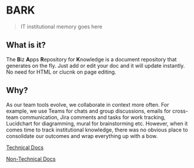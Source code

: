 # BARK
> IT institutional memory goes here

## What is it?
The **B**iz **A**pps **R**epository for **K**nowledge is a document repository that generates on the fly. Just add or edit your doc and it will update instantly. No need for HTML or clucnk on page editing.

## Why?
As our team tools evolve, we collaborate in context more often. For example, we use Teams for chats and group discussions, emails for cross-team communication, Jira comments and tasks for work tracking, Lucidchart for diagramming, mural for brainstorming etc. However, when it comes time to track institutional knowledge, there was no obvious place to consolidate our outcomes and wrap everything up with a bow.

[Technical Docs](#)

[Non-Technical Docs](#)